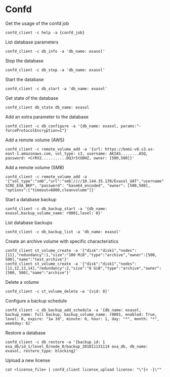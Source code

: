 # Confd

Get the usage of the confd job
```
confd_client -c help -a {confd_job}
```
List database parameters
```
confd_client -c db_info -a 'db_name: exasol'
```
Stop the database
```
confd_client -c db_stop -a 'db_name: exasol'
```
Start the database
```
confd_client -c db_start -a 'db_name: exasol'
```
Get state of the database
```
confd_client db_state db_name: exasol
```
Add an extra parameter to the database
```
confd_client -c db_configure -a '{db_name: exasol, params:"-forceProtocolEncryption=1"}'
```
Add a remote volume (AWS)
```
confd_client -c remote_volume_add -a '{url: https://bomi-v8.s3.us-east-1.amazonaws.com, vol_type: s3, username: AKIAS........A5Q, password: +CrRV2...........DQJrStUDHZ, owner: [500,500]}'
```
Add a remote volume (SMB)
```
confd_client -c remote_volume_add -a '{"vol_type":"smb","url":"smb:////10.144.35.139/Exasol_UAT","username":"USWIN\\SVC-SCRE_EXA_BKP", "password": "base64_encoded", "owner": [500,500], "options":["timeout=6000,cleanvolume"]}'
```
Start a database backup
```
confd_client -c db_backup_start -a '{db_name: exasol,backup_volume_name: r0001,level: 0}'
```
List database backups
```
confd_client -c db_backup_list -a 'db_name: exasol'
```
Create an archive volume with specific characteristics
```
confd_client st_volume_create -a '{"disk":"disk1","nodes":[11],"redundancy":1,"size":"100 MiB","type":"archive","owner":[500, 500],"name":"test_archive"}'
confd_client st_volume_create -a '{"disk":"disk1","nodes":[11,12,13,14],"redundancy":2,"size":"8 GiB","type":"archive","owner":[500, 500],"name":"archive"}'
```
Delete a volume
```
confd_client -c st_volume_delete –a '{vid: 0}'
```
Configure a backup schedule
```
confd_client -c db_backup_add_schedule -a '{db_name: exasol, backup_name: full backup, backup_volume_name: r0001, enabled: True, level: 0, expire: "1w 3d", minute: 0, hour: 1, day: "*", month: "*", weekday: 6}'
```
Restore a database
```
confd_client -c db_restore -a '{backup_id: 1 exa_db/id_1/level_0/node_0/backup_201811131114 exa_db, db_name: exasol, restore_type: blocking}'
```
Upload a new license
```
cat <license_file> | confd_client license_upload license: "\"{< -}\""
```
